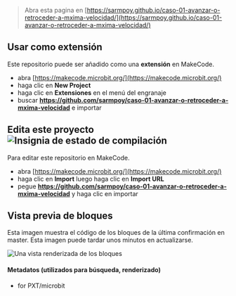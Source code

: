 
> Abra esta pagina en [https://sarmpoy.github.io/caso-01-avanzar-o-retroceder-a-mxima-velocidad/](https://sarmpoy.github.io/caso-01-avanzar-o-retroceder-a-mxima-velocidad/)

## Usar como extensión

Este repositorio puede ser añadido como una **extensión** en MakeCode.

* abra [https://makecode.microbit.org/](https://makecode.microbit.org/)
* haga clic en **New Project**
* haga clic en **Extensiones** en el menú del engranaje
* buscar **https://github.com/sarmpoy/caso-01-avanzar-o-retroceder-a-mxima-velocidad** e importar

## Edita este proyecto ![Insignia de estado de compilación](https://github.com/sarmpoy/caso-01-avanzar-o-retroceder-a-mxima-velocidad/workflows/MakeCode/badge.svg)

Para editar este repositorio en MakeCode.

* abra [https://makecode.microbit.org/](https://makecode.microbit.org/)
* haga clic en **Import** luego haga clic en **Import URL**
* pegue **https://github.com/sarmpoy/caso-01-avanzar-o-retroceder-a-mxima-velocidad** y haga clic en importar

## Vista previa de bloques

Esta imagen muestra el código de los bloques de la última confirmación en master.
Esta imagen puede tardar unos minutos en actualizarse.

![Una vista renderizada de los bloques](https://github.com/sarmpoy/caso-01-avanzar-o-retroceder-a-mxima-velocidad/raw/master/.github/makecode/blocks.png)

#### Metadatos (utilizados para búsqueda, renderizado)

* for PXT/microbit
<script src="https://makecode.com/gh-pages-embed.js"></script><script>makeCodeRender("{{ site.makecode.home_url }}", "{{ site.github.owner_name }}/{{ site.github.repository_name }}");</script>
